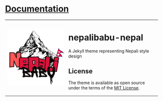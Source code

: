 # [Documentation](https://loftyvirus.github.io/nepalibabu-jekyll-theme/)
<table>
  <tr>
    <td><img src="assets/initial-web/android-chrome-512x512.png" alt="Nepalibabu-Nepal"></td>
    <td>
      <h1>nepalibabu-nepal</h1>
      <p>A Jekyll theme representing Nepali style design</p>
      <h2>License</h2>
      <p>The theme is available as open source under the terms of the <a href="https://opensource.org/licenses/MIT">MIT License</a>.</p>
    </td>
  </tr>
</table>

